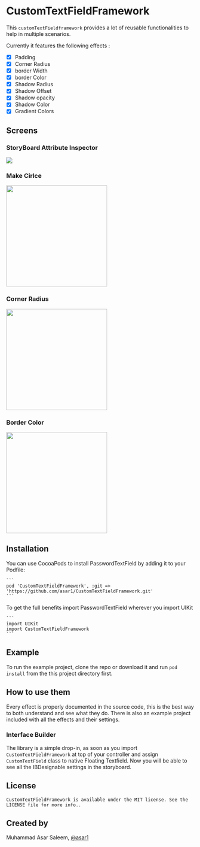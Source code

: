 # CustomTextFieldFramework
This `customTextFieldframework` provides a lot of reusable functionalities to help in multiple scenarios.

Currently it features the following effects :

- [x] Padding
- [x] Corner Radius
- [x] border Width
- [x] border Color
- [x] Shadow Radius
- [x] Shadow Offset
- [x] Shadow opacity 
- [x] Shadow Color
- [x] Gradient Colors

## Screens

### StoryBoard Attribute Inspector
<img src="https://github.com/asar1/CustomTextFieldFramework/blob/main/Screenshot/storyboard.png" />

### Make Cirlce
<img src="https://github.com/asar1/CustomTextFieldFramework/blob/main/Screenshot/makecircle.png" width="270">

### Corner Radius
<img src="https://github.com/asar1/CustomTextFieldFramework/blob/main/Screenshot/cornerradius.png" width="270">

### Border Color
<img src="https://github.com/asar1/CustomTextFieldFramework/blob/main/Screenshot/bordercolor.png" width="270">


## Installation

You can use CocoaPods to install PasswordTextField by adding it to your Podfile:

    ``` 
    pod 'CustomTextFieldFramework', :git => 'https://github.com/asar1/CustomTextFieldFramework.git'
    ```
To get the full benefits import PasswordTextField wherever you import UIKit

    ```
    import UIKit
    import CustomTextFieldFramework
    ```
    
## Example

To run the example project, clone the repo or download it and run `pod install` from the this project directory first.

## How to use them

Every effect is properly documented in the source code, this is the best way to both understand and see what they do. There is also an example project included with all the effects and their settings.

### Interface Builder

The library is a simple drop-in, as soon as you import `CustomTextFieldFramework` at top of your controller and assign `CustomTextField` class to native Floating Textfield. Now you will be able to see all the IBDesignable settings in the storyboard.

## License

    CustomTextFieldFramework is available under the MIT license. See the LICENSE file for more info..

## Created by

Muhammad Asar Saleem, [@asar1](https://github.com/asar1)

